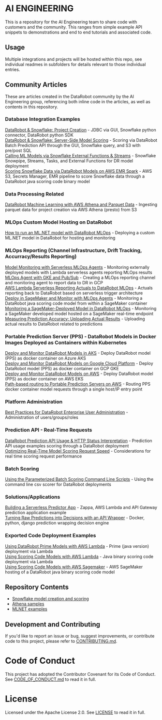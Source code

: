 # AI ENGINEERING

This is a repository for the AI Engineering team to share code with customers and the community.  This ranges from simple example API snippets to demonstrations and end to end tutorials and associated code.


## Usage

Multiple integrations and projects will be hosted within this repo, see individual readmes in subfolders for details relevant to those individual entries.

## Community Articles

These are articles created in the DataRobot community by the AI Engineering group, referencing both inline code in the articles, as well as contents in this repository.

### Database Integration Examples
[DataRobot & Snowflake: Project Creation](https://community.datarobot.com/t5/resources/datarobot-amp-snowflake-project-creation/ta-p/917) - JDBC via GUI, Snowflake python connector, DataRobot python SDK \
[DataRobot & Snowflake: Server-Side Model Scoring](https://community.datarobot.com/t5/resources/datarobot-amp-snowflake-server-side-model-scoring/ta-p/929) - Scoring via DataRobot Batch Prediction API through the GUI, Snowflake query, and S3 with pre/post SQL \
[Calling ML Models via Snowflake External Functions & Streams](https://community.datarobot.com/t5/resources/calling-ml-models-via-snowflake-external-functions-amp-streams/ta-p/5822) - Snowflake Snowpipe, Streams, Tasks, and External Functions for DR model deployment \
[Scoring Snowflake Data via DataRobot Models on AWS EMR Spark](https://community.datarobot.com/t5/resources/scoring-snowflake-data-via-datarobot-models-on-aws-emr-spark/ta-p/5253) - AWS S3, Secrets Manager, EMR pipeline to score Snowflake data through a DataRobot java scoring code binary model 

### Data Processing Related
[DataRobot Machine Learning with AWS Athena and Parquet Data](https://community.datarobot.com/t5/resources/datarobot-machine-learning-with-aws-athena-and-parquet-data/ta-p/1063) - Ingesting parquet data for project creation via AWS Athena (presto) from S3 

### MLOps Custom Model Hosting on DataRobot
[How to run an ML.NET model with DataRobot MLOps](https://community.datarobot.com/t5/resources/how-to-run-an-ml-net-model-with-datarobot-mlops/ta-p/6026) - Deploying a custom ML.NET model in DataRobot for hosting and monitoring 

### MLOps Reporting (Channel Infrastructure, Drift Tracking, Accurracy/Results Reporting)
[Model Monitoring with Serverless MLOps Agents](https://community.datarobot.com/t5/resources/model-monitoring-with-serverless-mlops-agents/ta-p/7147) - Monitoring externally deployed models with Lambda serverless agents reporting MLOps results \
[MLOps Agent with GKE and Pub/Sub](https://community.datarobot.com/t5/resources/mlops-agent-with-gke-and-pub-sub/ta-p/9649) - Creating a MLOps reporting channel and monitoring agent to report data to DR in GCP \
[AWS Lambda Serverless Reporting Actuals to DataRobot MLOps](https://community.datarobot.com/t5/resources/aws-lambda-serverless-reporting-actuals-to-datarobot-mlops/ta-p/9999) - Actuals reporting back to DataRobot based on serverless trigger architecture \
[Deploy in SageMaker and Monitor with MLOps Agents](https://community.datarobot.com/t5/resources/deploy-in-sagemaker-and-monitor-with-mlops-agents/ta-p/5771) - Monitoring a DataRobot java scoring code model from within a SageMaker container \
[Monitoring a SageMaker-Deployed Model in DataRobot MLOps](https://community.datarobot.com/t5/resources/monitoring-a-sagemaker-deployed-model-in-datarobot-mlops/ta-p/9591) - Monitoring a SageMaker developed model hosted on a SageMaker real-time endpoint \
[Measuring Prediction Accuracy: Uploading Actual Results](https://community.datarobot.com/t5/resources/measuring-prediction-accuracy-uploading-actual-results/ta-p/7907) - Uploading actual results to DataRobot related to predictions 

### Portable Prediction Server (PPS) - DataRobot Models in Docker Images Deployed as Containers within Kubernetes
[Deploy and Monitor DataRobot Models in AKS](https://community.datarobot.com/t5/resources/deploy-and-monitor-datarobot-models-in-aks/ta-p/7317) - Deploy DataRobot model (PPS) as docker container on Azure AKS \
[Deploy and Monitor DataRobot Models on Google Cloud Platform](https://community.datarobot.com/t5/resources/deploy-and-monitor-datarobot-models-on-google-cloud-platform/ta-p/7675) - Deploy DataRobot model (PPS) as docker container on GCP GKE \
[Deploy and Monitor DataRobot Models on AWS](https://community.datarobot.com/t5/resources/deploy-and-monitor-datarobot-models-on-aws/ta-p/8762) - Deploy DataRobot model (PPS) as docker container on AWS EKS \
[Path-based routing to Portable Prediction Servers on AWS](https://community.datarobot.com/t5/resources/path-based-routing-to-portable-prediction-servers-on-aws/ta-p/9093) - Routing PPS docker container model requests through a single host/IP entry point 

### Platform Administration
[Best Practices for DataRobot Enterprise User Administration](https://community.datarobot.com/t5/resources/best-practices-for-datarobot-enterprise-user-administration/ta-p/9897) - Administration of users/groups/roles 

### Prediction API - Real-Time Requests
[DataRobot Prediction API Usage & HTTP Status Interpretation](https://community.datarobot.com/t5/resources/datarobot-prediction-api-usage-amp-http-status-interpretation/ta-p/966) - Prediction API usage examples scoring through a DataRobot deployment \
[Optimizing Real-Time Model Scoring Request Speed](https://community.datarobot.com/t5/resources/optimizing-real-time-model-scoring-request-speed/ta-p/941) - Considerations for real time scoring request performance 

### Batch Scoring
[Using the Parameterized Batch Scoring Command Line Scripts](https://community.datarobot.com/t5/resources/using-the-parameterized-batch-scoring-command-line-scripts/ta-p/7880) - Using the command line csv scorer for DataRobot deployments 

### Solutions/Applications
[Building a Serverless Predictor App](https://community.datarobot.com/t5/resources/building-a-serverless-predictor-app/ta-p/7870) - Zappa, AWS Lambda and API Gateway prediction application example \
[Turning Raw Predictions into Decisions with an API Wrapper](https://community.datarobot.com/t5/resources/turning-raw-predictions-into-decisions-with-an-api-wrapper/ta-p/9195) - Docker, python, django prediction wrapping decision engine 

### Exported Code Deployment Examples
[Using DataRobot Prime Models with AWS Lambda](https://community.datarobot.com/t5/resources/using-datarobot-prime-models-with-aws-lambda/ta-p/5567) - Prime (java version) deployment via Lambda \
[Using Scoring Code Models with AWS Lambda](https://community.datarobot.com/t5/resources/using-scoring-code-models-with-aws-lambda/ta-p/5559) - Java binary scoring code deployment via Lambda \
[Using Scoring Code Models with AWS Sagemaker](https://community.datarobot.com/t5/resources/using-scoring-code-models-with-aws-sagemaker/ta-p/5558) - AWS SageMaker hosting of a DataRobot java binary scoring code model 


## Repository Contents


- [Snowflake model creation and scoring](https://github.com/datarobot-community/ai_engineering/tree/master/databases/snowflake)
- [Athena samples](https://github.com/datarobot-community/ai_engineering/tree/master/databases/athena)
- [MLNET examples](https://github.com/datarobot-community/ai_engineering/tree/master/mlops)


## Development and Contributing

If you'd like to report an issue or bug, suggest improvements, or contribute code to this project, please refer to [CONTRIBUTING.md](CONTRIBUTING.md).


# Code of Conduct

This project has adopted the Contributor Covenant for its Code of Conduct. 
See [CODE_OF_CONDUCT.md](CODE_OF_CONDUCT.md) to read it in full.

# License

Licensed under the Apache License 2.0. 
See [LICENSE](LICENSE) to read it in full.


